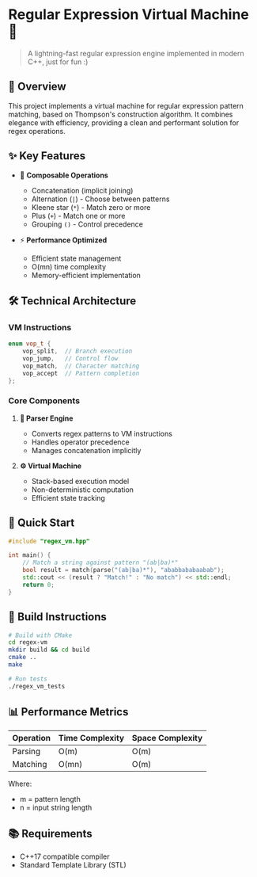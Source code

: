 # Regular Expression Virtual Machine 🚀
> A lightning-fast regular expression engine implemented in modern C++, just for fun :)

## 🌟 Overview

This project implements a virtual machine for regular expression pattern matching, based on Thompson's construction algorithm. It combines elegance with efficiency, providing a clean and performant solution for regex operations.

## ✨ Key Features

- 🔄 **Composable Operations**
  - Concatenation (implicit joining)
  - Alternation (`|`) - Choose between patterns
  - Kleene star (`*`) - Match zero or more
  - Plus (`+`) - Match one or more
  - Grouping `()` - Control precedence

- ⚡ **Performance Optimized**
  - Efficient state management
  - O(mn) time complexity
  - Memory-efficient implementation

## 🛠️ Technical Architecture

### VM Instructions
```cpp
enum vop_t {
    vop_split,  // Branch execution
    vop_jump,   // Control flow
    vop_match,  // Character matching
    vop_accept  // Pattern completion
};
```

### Core Components

1. **🎯 Parser Engine**
   - Converts regex patterns to VM instructions
   - Handles operator precedence
   - Manages concatenation implicitly

2. **⚙️ Virtual Machine**
   - Stack-based execution model
   - Non-deterministic computation
   - Efficient state tracking

## 🚀 Quick Start

```cpp
#include "regex_vm.hpp"

int main() {
    // Match a string against pattern "(ab|ba)*"
    bool result = match(parse("(ab|ba)*"), "ababbababaabab");
    std::cout << (result ? "Match!" : "No match") << std::endl;
    return 0;
}
```

## 🔧 Build Instructions

```bash
# Build with CMake
cd regex-vm
mkdir build && cd build
cmake ..
make

# Run tests
./regex_vm_tests
```

## 📊 Performance Metrics

| Operation | Time Complexity | Space Complexity |
|-----------|----------------|------------------|
| Parsing   | O(m)          | O(m)            |
| Matching  | O(mn)         | O(m)            |

Where:
- m = pattern length
- n = input string length

## 📚 Requirements

- C++17 compatible compiler
- Standard Template Library (STL)

